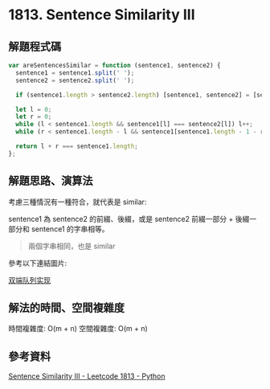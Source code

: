 # 1813. Sentence Similarity III

## 解題程式碼

```javascript
var areSentencesSimilar = function (sentence1, sentence2) {
  sentence1 = sentence1.split(' ');
  sentence2 = sentence2.split(' ');

  if (sentence1.length > sentence2.length) [sentence1, sentence2] = [sentence2, sentence1];

  let l = 0;
  let r = 0;
  while (l < sentence1.length && sentence1[l] === sentence2[l]) l++;
  while (r < sentence1.length - l && sentence1[sentence1.length - 1 - r] === sentence2[sentence2.length - 1 - r]) r++;

  return l + r === sentence1.length;
};
```

## 解題思路、演算法

考慮三種情況有一種符合，就代表是 similar:

sentence1 為 sentence2 的前綴、後綴，或是 sentence2 前綴一部分 + 後綴一部分和 sentence1 的字串相等。

> 兩個字串相同，也是 similar

參考以下連結圖片:

[双端队列实现](https://leetcode.cn/problems/sentence-similarity-iii/solutions/701585/shuang-duan-dui-lie-shi-xian-by-answerer-32as/)

## 解法的時間、空間複雜度

時間複雜度: O(m + n)
空間複雜度: O(m + n)

## 參考資料

[Sentence Similarity III - Leetcode 1813 - Python](https://youtu.be/tkLM-ClhwWM)
